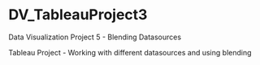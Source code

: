 # DV_TableauProject3
Data Visualization Project 5 - Blending Datasources

Tableau Project - Working with different datasources and using blending
